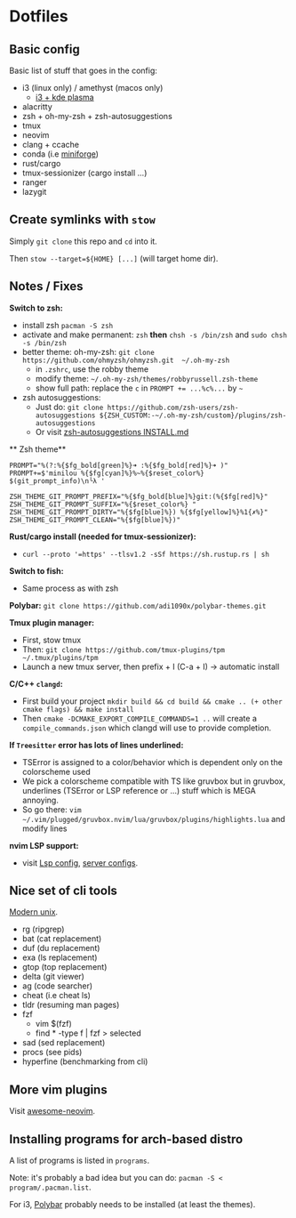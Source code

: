 # Dotfiles
## Basic config
Basic list of stuff that goes in the config:
- i3 (linux only) / amethyst (macos only)
  - [i3 + kde plasma](https://github.com/heckelson/i3-and-kde-plasma)
- alacritty
- zsh + oh-my-zsh + zsh-autosuggestions
- tmux
- neovim
- clang + ccache
- conda (i.e [miniforge](https://github.com/conda-forge/miniforge))
- rust/cargo
- tmux-sessionizer (cargo install ...)
- ranger
- lazygit

## Create symlinks with `stow`
Simply `git clone` this repo and `cd` into it.

Then `stow --target=${HOME} [...]` (will target home dir).

## Notes / Fixes
**Switch to zsh:**
- install zsh `pacman -S zsh`
- activate and make permanent: `zsh` **then** `chsh -s /bin/zsh` and `sudo chsh -s /bin/zsh`
- better theme: oh-my-zsh: `git clone https://github.com/ohmyzsh/ohmyzsh.git  ~/.oh-my-zsh`
  - in `.zshrc`, use the robby theme
  - modify theme: `~/.oh-my-zsh/themes/robbyrussell.zsh-theme`
  - show full path: replace the `c` in `PROMPT += ...%c%...` by `~`
- zsh autosuggestions:
  - Just do: `git clone https://github.com/zsh-users/zsh-autosuggestions ${ZSH_CUSTOM:-~/.oh-my-zsh/custom}/plugins/zsh-autosuggestions`
  - Or visit [zsh-autosuggestions INSTALL.md](https://github.com/zsh-users/zsh-autosuggestions/blob/master/INSTALL.md)

** Zsh theme**
```
PROMPT="%(?:%{$fg_bold[green]%}➜ :%{$fg_bold[red]%}➜ )"
PROMPT+=$'minilou %{$fg[cyan]%}%~%{$reset_color%} $(git_prompt_info)\n╰λ '

ZSH_THEME_GIT_PROMPT_PREFIX="%{$fg_bold[blue]%}git:(%{$fg[red]%}"
ZSH_THEME_GIT_PROMPT_SUFFIX="%{$reset_color%} "
ZSH_THEME_GIT_PROMPT_DIRTY="%{$fg[blue]%}) %{$fg[yellow]%}%1{✗%}"
ZSH_THEME_GIT_PROMPT_CLEAN="%{$fg[blue]%})"
```

**Rust/cargo install (needed for tmux-sessionizer):**
- `curl --proto '=https' --tlsv1.2 -sSf https://sh.rustup.rs | sh`

**Switch to fish:**
- Same process as with zsh

**Polybar:**
`git clone https://github.com/adi1090x/polybar-themes.git`

**Tmux plugin manager:**
- First, stow tmux
- Then: `git clone https://github.com/tmux-plugins/tpm ~/.tmux/plugins/tpm`
- Launch a new tmux server, then prefix + I (C-a + I) -> automatic install

**C/C++ `clangd`:**
- First build your project `mkdir build && cd build && cmake .. (+ other cmake flags) && make install`
- Then `cmake -DCMAKE_EXPORT_COMPILE_COMMANDS=1 ..` will create a `compile_commands.json` which clangd will use to provide completion.

**If `Treesitter` error has lots of lines underlined:**
- TSError is assigned to a color/behavior which is dependent only on the colorscheme used
- We pick a colorscheme compatible with TS like gruvbox but in gruvbox, underlines (TSError or LSP reference or ...) stuff which is MEGA annoying.
- So go there: `vim ~/.vim/plugged/gruvbox.nvim/lua/gruvbox/plugins/highlights.lua` and modify lines

**nvim LSP support:**
- visit [Lsp config](https://github.com/neovim/nvim-lspconfig), [server configs](https://github.com/neovim/nvim-lspconfig/blob/master/doc/server_configurations.md).

## Nice set of cli tools
[Modern unix](https://github.com/ibraheemdev/modern-unix).
- rg (ripgrep)
- bat (cat replacement)
- duf (du replacement)
- exa (ls replacement)
- gtop (top replacement)
- delta (git viewer)
- ag (code searcher)
- cheat (i.e cheat ls)
- tldr (resuming man pages)
- fzf
    - vim $(fzf)
    - find * -type f | fzf > selected
- sad (sed replacement)
- procs (see pids)
- hyperfine (benchmarking from cli)

## More vim plugins
Visit [awesome-neovim]("https://github.com/rockerBOO/awesome-neovim").

## Installing programs for arch-based distro
A list of programs is listed in `programs`.

Note: it's probably a bad idea but you can do: `pacman -S < program/.pacman.list`.

For i3, [Polybar](https://github.com/polybar/polybar) probably needs to be installed (at least the themes).
